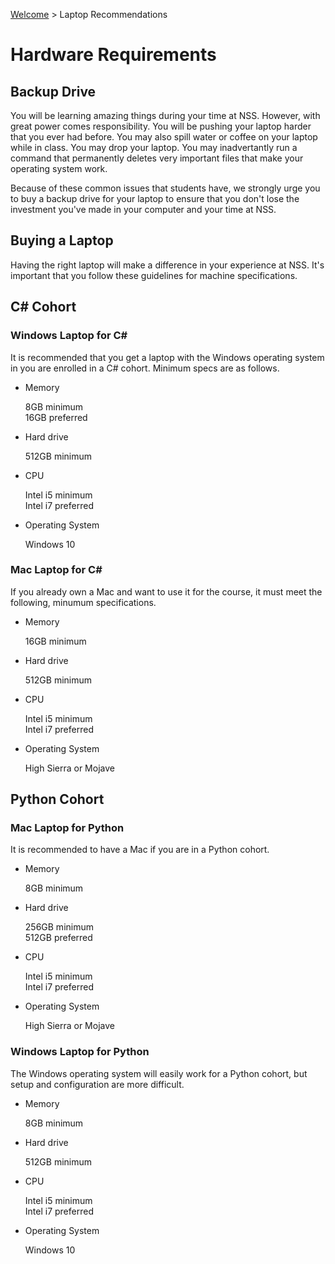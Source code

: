 [Welcome](../../) > Laptop Recommendations

# Hardware Requirements

## Backup Drive

You will be learning amazing things during your time at NSS. However, with great power comes responsibility. You will be pushing your laptop harder that you ever had before. You may also spill water or coffee on your laptop while in class. You may drop your laptop. You may inadvertantly run a command that permanently deletes very important files that make your operating system work.

Because of these common issues that students have, we strongly urge you to buy a backup drive for your laptop to ensure that you don't lose the investment you've made in your computer and your time at NSS.

## Buying a Laptop

Having the right laptop will make a difference in your experience at NSS. It's important that you follow these guidelines for machine specifications.

## C# Cohort

### Windows Laptop for C#

It is recommended that you get a laptop with the Windows operating system in you are enrolled in a C# cohort. Minimum specs are as follows.

<ul class="list list--doubleItems list--noLinks">
    <li class="listItem listItem--doubleItems listItem--noLinks">
        <p class="listItem__header">Memory</p>
        <div>8GB minimum</div>
        <div>16GB preferred</div>
    </li>
    <li class="listItem listItem--doubleItems listItem--noLinks">
        <p class="listItem__header">Hard drive</p>
        512GB minimum
    </li>
</ul>

<ul class="list list--doubleItems list--noLinks">
    <li class="listItem listItem--doubleItems listItem--noLinks">
        <p class="listItem__header">CPU</p>
        <div>Intel i5 minimum</div>
        <div>Intel i7 preferred</div>
    </li>
    <li class="listItem listItem--doubleItems listItem--noLinks">
        <p class="listItem__header">Operating System</p>
        Windows 10
    </li>
</ul>

### Mac Laptop for C#

If you already own a Mac and want to use it for the course, it must meet the following, minumum specifications.

<ul class="list list--doubleItems list--noLinks">
    <li class="listItem listItem--doubleItems listItem--noLinks">
        <p class="listItem__header">Memory</p>
        <div>16GB minimum</div>
    </li>
    <li class="listItem listItem--doubleItems listItem--noLinks">
        <p class="listItem__header">Hard drive</p>
        512GB minimum
    </li>
</ul>

<ul class="list list--doubleItems list--noLinks">
    <li class="listItem listItem--doubleItems listItem--noLinks">
        <p class="listItem__header">CPU</p>
        <div>Intel i5 minimum</div>
        <div>Intel i7 preferred</div>
    </li>
    <li class="listItem listItem--doubleItems listItem--noLinks">
        <p class="listItem__header">Operating System</p>
        High Sierra or Mojave
    </li>
</ul>

## Python Cohort

### Mac Laptop for Python

It is recommended to have a Mac if you are in a Python cohort.

<ul class="list list--doubleItems list--noLinks">
    <li class="listItem listItem--doubleItems listItem--noLinks">
        <p class="listItem__header">Memory</p>
        <div>8GB minimum</div>
    </li>
    <li class="listItem listItem--doubleItems listItem--noLinks">
        <p class="listItem__header">Hard drive</p>
        <div>256GB minimum</div>
        <div>512GB preferred</div>
    </li>
</ul>

<ul class="list list--doubleItems list--noLinks">
    <li class="listItem listItem--doubleItems listItem--noLinks">
        <p class="listItem__header">CPU</p>
        <div>Intel i5 minimum</div>
        <div>Intel i7 preferred</div>
    </li>
    <li class="listItem listItem--doubleItems listItem--noLinks">
        <p class="listItem__header">Operating System</p>
        High Sierra or Mojave
    </li>
</ul>

### Windows Laptop for Python

The Windows operating system will easily work for a Python cohort, but setup and configuration are more difficult.

<ul class="list list--doubleItems list--noLinks">
    <li class="listItem listItem--doubleItems listItem--noLinks">
        <p class="listItem__header">Memory</p>
        <div>8GB minimum</div>
    </li>
    <li class="listItem listItem--doubleItems listItem--noLinks">
        <p class="listItem__header">Hard drive</p>
        512GB minimum
    </li>
</ul>

<ul class="list list--doubleItems list--noLinks">
    <li class="listItem listItem--doubleItems listItem--noLinks">
        <p class="listItem__header">CPU</p>
        <div>Intel i5 minimum</div>
        <div>Intel i7 preferred</div>
    </li>
    <li class="listItem listItem--doubleItems listItem--noLinks">
        <p class="listItem__header">Operating System</p>
        Windows 10
    </li>
</ul>
